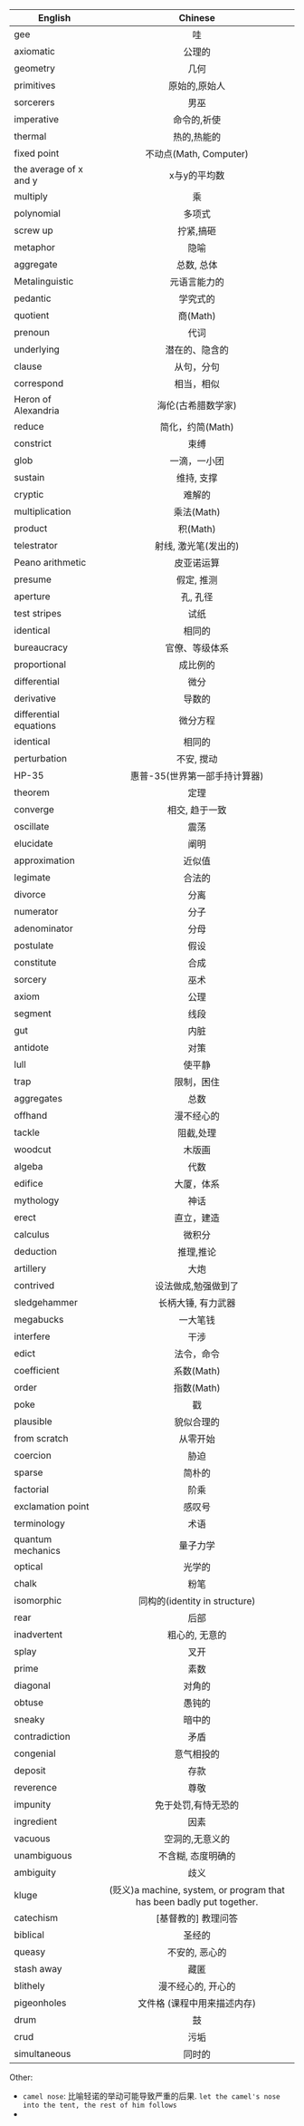| English                |                 Chinese                  |
| ---------------------- | :--------------------------------------: |
| gee                    |                    哇                     |
| axiomatic              |                   公理的                    |
| geometry               |                    几何                    |
| primitives             |                 原始的,原始人                  |
| sorcerers              |                    男巫                    |
| imperative             |                  命令的,祈使                  |
| thermal                |                  热的,热能的                  |
| fixed point            |           不动点(Math, Computer)            |
| the average of x and y |                 x与y的平均数                  |
| multiply               |                    乘                     |
| polynomial             |                   多项式                    |
| screw up               |                  拧紧,搞砸                   |
| metaphor               |                    隐喻                    |
| aggregate              |                  总数, 总体                  |
| Metalinguistic         |                  元语言能力的                  |
| pedantic               |                   学究式的                   |
| quotient               |                 商(Math)                  |
| prenoun                |                    代词                    |
| underlying             |                 潜在的、隐含的                  |
| clause                 |                  从句，分句                   |
| correspond             |                  相当，相似                   |
| Heron of Alexandria    |                海伦(古希腊数学家)                |
| reduce                 |               简化，约简(Math)                |
| constrict              |                    束缚                    |
| glob                   |                  一滴，一小团                  |
| sustain                |                  维持, 支撑                  |
| cryptic                |                   难解的                    |
| multiplication         |                 乘法(Math)                 |
| product                |                 积(Math)                  |
| telestrator            |               射线, 激光笔(发出的)               |
| Peano arithmetic       |                  皮亚诺运算                   |
| presume                |                  假定, 推测                  |
| aperture               |                  孔, 孔径                   |
| test stripes           |                    试纸                    |
| identical              |                   相同的                    |
| bureaucracy            |                 官僚、等级体系                  |
| proportional           |                   成比例的                   |
| differential           |                    微分                    |
| derivative             |                   导数的                    |
| differential equations |                   微分方程                   |
| identical              |                   相同的                    |
| perturbation           |                  不安, 搅动                  |
| HP-35                  |            惠普-35(世界第一部手持计算器)             |
| theorem                |                    定理                    |
| converge               |                 相交, 趋于一致                 |
| oscillate              |                    震荡                    |
| elucidate              |                    阐明                    |
| approximation          |                   近似值                    |
| legimate               |                   合法的                    |
| divorce                |                    分离                    |
| numerator              |                    分子                    |
| adenominator           |                    分母                    |
| postulate              |                    假设                    |
| constitute             |                    合成                    |
| sorcery                |                    巫术                    |
| axiom                  |                    公理                    |
| segment                |                    线段                    |
| gut                    |                    内脏                    |
| antidote               |                    对策                    |
| lull                   |                   使平静                    |
| trap                   |                  限制，困住                   |
| aggregates             |                    总数                    |
| offhand                |                  漫不经心的                   |
| tackle                 |                  阻截,处理                   |
| woodcut                |                   木版画                    |
| algeba                 |                    代数                    |
| edifice                |                  大厦，体系                   |
| mythology              |                    神话                    |
| erect                  |                  直立，建造                   |
| calculus               |                   微积分                    |
| deduction              |                  推理,推论                   |
| artillery              |                    大炮                    |
| contrived              |                设法做成,勉强做到了                |
| sledgehammer           |                长柄大锤, 有力武器                |
| megabucks              |                   一大笔钱                   |
| interfere              |                    干涉                    |
| edict                  |                  法令，命令                   |
| coefficient            |                 系数(Math)                 |
| order                  |                 指数(Math)                 |
| poke                   |                    戳                     |
| plausible              |                  貌似合理的                   |
| from scratch           |                   从零开始                   |
| coercion               |                    胁迫                    |
| sparse                 |                   简朴的                    |
| factorial              |                    阶乘                    |
| exclamation point      |                   感叹号                    |
| terminology            |                    术语                    |
| quantum mechanics      |                   量子力学                   |
| optical                |                   光学的                    |
| chalk                  |                    粉笔                    |
| isomorphic             |        同构的(identity in structure)        |
| rear                   |                    后部                    |
| inadvertent            |                 粗心的, 无意的                 |
| splay                  |                    叉开                    |
| prime                  |                    素数                    |
| diagonal               |                   对角的                    |
| obtuse                 |                   愚钝的                    |
| sneaky                 |                   暗中的                    |
| contradiction          |                    矛盾                    |
| congenial              |                  意气相投的                   |
| deposit                |                    存款                    |
| reverence              |                    尊敬                    |
| impunity               |                免于处罚,有恃无恐的                |
| ingredient             |                    因素                    |
| vacuous                |                 空洞的,无意义的                 |
| unambiguous            |                不含糊, 态度明确的                |
| ambiguity              |                    歧义                    |
| kluge                  | (贬义)a machine, system, or program that has been badly put together. |
| catechism              |               [基督教的] 教理问答                |
| biblical               |                   圣经的                    |
| queasy                 |                 不安的, 恶心的                 |
| stash away             |                    藏匿                    |
| blithely               |                漫不经心的, 开心的                |
| pigeonholes            |             文件格 (课程中用来描述内存)              |
| drum                   |                    鼓                     |
| crud                   |                    污垢                    |
| simultaneous           |                  同时的                   |



Other:

- `camel nose`: 比喻轻诺的举动可能导致严重的后果. `let the camel's nose into the tent, the rest of him follows`
- ​

